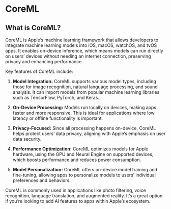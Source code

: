 # CoreML

## What is CoreML?
CoreML is Apple’s machine learning framework that allows developers to integrate machine learning models into iOS, macOS, watchOS, and tvOS apps. It enables on-device inference, which means models can run directly on users’ devices without needing an internet connection, preserving privacy and enhancing performance.

Key features of CoreML include:

 1. __Model Integration:__ CoreML supports various model types, including those for image recognition, natural language processing, and sound analysis. It can import models from popular machine learning libraries such as TensorFlow, PyTorch, and Keras.

2. __On-Device Processing:__ Models run locally on devices, making apps faster and more responsive. This is ideal for applications where low latency or offline functionality is important.

3. __Privacy-Focused:__ Since all processing happens on-device, CoreML helps protect users’ data privacy, aligning with Apple’s emphasis on user data security.

4. __Performance Optimization:__ CoreML optimizes models for Apple hardware, using the GPU and Neural Engine on supported devices, which boosts performance and reduces power consumption.

 5. __Model Personalization:__ CoreML offers on-device model training and fine-tuning, allowing apps to personalize models to users’ individual preferences and behaviors.

CoreML is commonly used in applications like photo filtering, voice recognition, language translation, and augmented reality. It’s a great option if you’re looking to add AI features to apps within Apple’s ecosystem.
